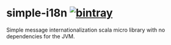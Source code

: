 # simple-i18n [![bintray](https://api.bintray.com/packages/albertpastrana/maven/uscala-i18n/images/download.svg) ](https://bintray.com/albertpastrana/maven/uscala-i18n/_latestVersion)

Simple message internationalization scala micro library with no dependencies for the JVM.
